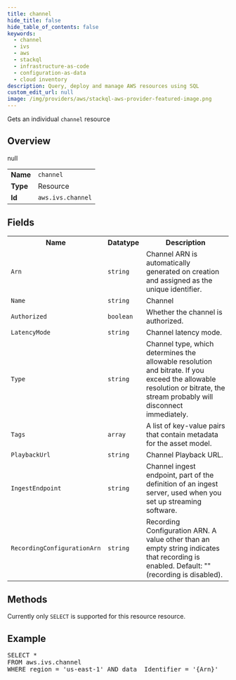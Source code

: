 ```yaml
---
title: channel
hide_title: false
hide_table_of_contents: false
keywords:
  - channel
  - ivs
  - aws
  - stackql
  - infrastructure-as-code
  - configuration-as-data
  - cloud inventory
description: Query, deploy and manage AWS resources using SQL
custom_edit_url: null
image: /img/providers/aws/stackql-aws-provider-featured-image.png
---
```

Gets an individual <code>channel</code> resource

## Overview
<table><tbody>
<tr><td><b>Name</b></td><td><code>channel</code></td></tr>
<tr><td><b>Type</b></td><td>Resource</td></tr>
null
<tr><td><b>Id</b></td><td><code>aws.ivs.channel</code></td></tr>
</tbody></table>

## Fields
<table><tbody>
<tr><th>Name</th><th>Datatype</th><th>Description</th></tr>
<tr><td><code>Arn</code></td><td><code>string</code></td><td>Channel ARN is automatically generated on creation and assigned as the unique identifier.</td></tr><tr><td><code>Name</code></td><td><code>string</code></td><td>Channel</td></tr><tr><td><code>Authorized</code></td><td><code>boolean</code></td><td>Whether the channel is authorized.</td></tr><tr><td><code>LatencyMode</code></td><td><code>string</code></td><td>Channel latency mode.</td></tr><tr><td><code>Type</code></td><td><code>string</code></td><td>Channel type, which determines the allowable resolution and bitrate. If you exceed the allowable resolution or bitrate, the stream probably will disconnect immediately.</td></tr><tr><td><code>Tags</code></td><td><code>array</code></td><td>A list of key-value pairs that contain metadata for the asset model.</td></tr><tr><td><code>PlaybackUrl</code></td><td><code>string</code></td><td>Channel Playback URL.</td></tr><tr><td><code>IngestEndpoint</code></td><td><code>string</code></td><td>Channel ingest endpoint, part of the definition of an ingest server, used when you set up streaming software.</td></tr><tr><td><code>RecordingConfigurationArn</code></td><td><code>string</code></td><td>Recording Configuration ARN. A value other than an empty string indicates that recording is enabled. Default: "" (recording is disabled).</td></tr>
</tbody></table>

## Methods
Currently only <code>SELECT</code> is supported for this resource resource.

## Example
<pre>
SELECT * 
FROM aws.ivs.channel
WHERE region = 'us-east-1' AND data__Identifier = '{Arn}'
</pre>
